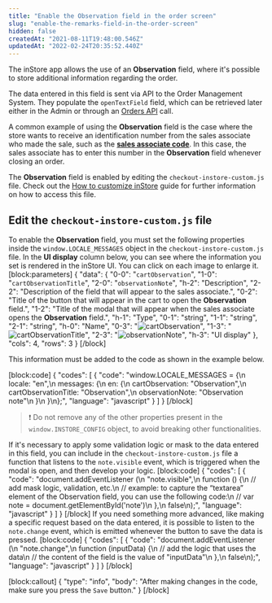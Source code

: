 ```yaml
---
title: "Enable the Observation field in the order screen"
slug: "enable-the-remarks-field-in-the-order-screen"
hidden: false
createdAt: "2021-08-11T19:48:00.546Z"
updatedAt: "2022-02-24T20:35:52.440Z"
---
```


The inStore app allows the use of an **Observation** field, where it's possible to store additional information regarding the order.

The data entered in this field is sent via API to the Order Management System. They populate the `openTextField` field, which can be retrieved later either in the Admin or through an [Orders API](https://developers.vtex.com/vtex-rest-api/docs/orders-api) call.

A common example of using the **Observation** field is the case where the store wants to receive an identification number from the sales associate who made the sale, such as the **[sales associate code](https://developers.vtex.com/vtex-rest-api/docs/sales-associate-code)**. In this case, the sales associate has to enter this number in the **Observation** field whenever closing an order.

The **Observation** field is enabled by editing the `checkout-instore-custom.js` file. Check out the [How to customize inStore](https://developers.vtex.com/vtex-rest-api/docs/how-to-customize-instore) guide for further information on how to access this file.

## Edit the `checkout-instore-custom.js` file

To enable the **Observation** field, you must set the following properties inside the `window.LOCALE_MESSAGES` object in the `checkout-instore-custom.js` file. In the **UI display** column below, you can see where the information you set is rendered in the inStore UI. You can click on each image to enlarge it.
[block:parameters]
{
"data": {
"0-0": "`cartObservation`",
"1-0": "`cartObservationTitle`",
"2-0": "`observationNote`",
"h-2": "Description",
"2-2": "Description of the field that will appear to the sales associate.",
"0-2": "Title of the button that will appear in the cart to open the **Observation** field.",
"1-2": "Title of the modal that will appear when the sales associate opens the **Observation** field.",
"h-1": "Type",
"0-1": "string",
"1-1": "string",
"2-1": "string",
"h-0": "Name",
"0-3": "![cartObservation](https://cdn.jsdelivr.net/gh/vtexdocs/dev-portal-content@main/images/enable-the-remarks-field-in-the-order-screen-0.png)",
"1-3": "![cartObservationTitle](https://cdn.jsdelivr.net/gh/vtexdocs/dev-portal-content@main/images/enable-the-remarks-field-in-the-order-screen-1.png)",
"2-3": "![observationNote](https://cdn.jsdelivr.net/gh/vtexdocs/dev-portal-content@main/images/enable-the-remarks-field-in-the-order-screen-2.png)",
"h-3": "UI display"
},
"cols": 4,
"rows": 3
}
[/block]

This information must be added to the code as shown in the example below.

[block:code]
{
  "codes": [
    {
      "code": "window.LOCALE_MESSAGES = {\n  locale: \"en\",\n  messages: {\n    en: {\n      cartObservation: \"Observation\",\n      cartObservationTitle: \"Observation\",\n      observationNote: \"Observation note\"\n    }\n  }\n};",
      "language": "javascript"
    }
  ]
}
[/block]

> ❗ Do not remove any of the other properties present in the `window.INSTORE_CONFIG` object, to avoid breaking other functionalities.

If it's necessary to apply some validation logic or mask to the data entered in this field, you can include in the `checkout-instore-custom.js` file a function that listens to the `note.visible` event, which is triggered when the modal is open, and then develop your logic.
[block:code]
{
  "codes": [
    {
      "code": "document.addEventListener (\n  \"note.visible\",\n  function () {\n    // add mask logic, validation, etc.\n    // example: to capture the “textarea” element of the Observation field, you can use the following code:\n    // var note = document.getElementById('note')\n  },\n  false\n);",
      "language": "javascript"
    }
  ]
}
[/block]
If you need something more advanced, like making a specific request based on the data entered, it is possible to listen to the `note.change` event, which is emitted whenever the button to save the data is pressed.
[block:code]
{
  "codes": [
    {
      "code": "document.addEventListener (\n  \"note.change\",\n  function (inputData) {\n    // add the logic that uses the data\n    // the content of the field is the value of \"inputData\"\n  },\n  false\n);",
      "language": "javascript"
    }
  ]
}
[/block]

[block:callout]
{
  "type": "info",
  "body": "After making changes in the code, make sure you press the `Save` button."
}
[/block]
